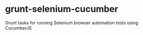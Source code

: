 # grunt-selenium-cucumber
Grunt tasks for running Selenium browser automation tests using CucumberJS
